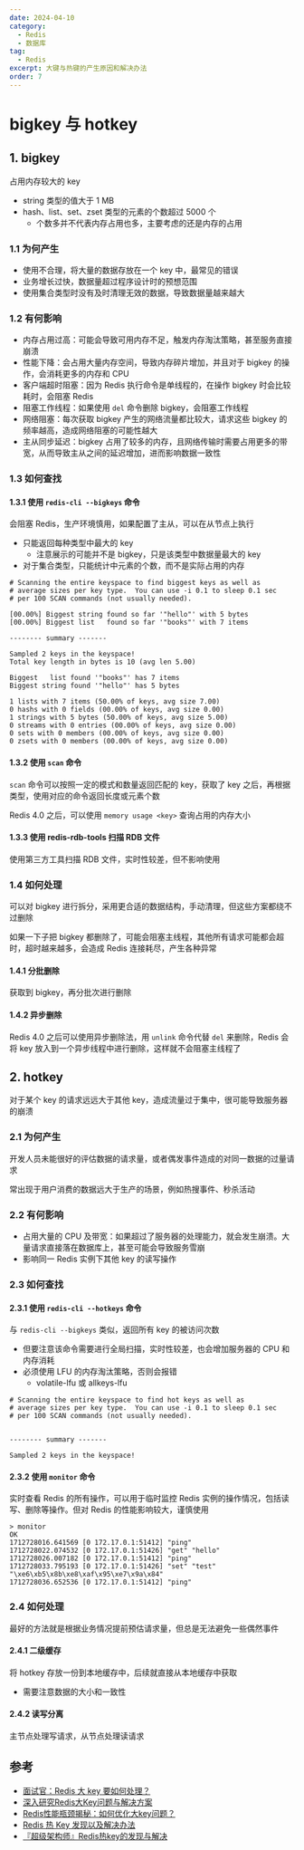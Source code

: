 ```yaml
---
date: 2024-04-10
category:
  - Redis
  - 数据库
tag:
  - Redis
excerpt: 大键与热键的产生原因和解决办法
order: 7
---
```


# bigkey 与 hotkey

## 1. bigkey

占用内存较大的 key

- string 类型的值大于 1 MB
- hash、list、set、zset 类型的元素的个数超过 5000 个
  - 个数多并不代表内存占用也多，主要考虑的还是内存的占用

### 1.1 为何产生

- 使用不合理，将大量的数据存放在一个 key 中，最常见的错误
- 业务增长过快，数据量超过程序设计时的预想范围
- 使用集合类型时没有及时清理无效的数据，导致数据量越来越大

### 1.2 有何影响

- 内存占用过高：可能会导致可用内存不足，触发内存淘汰策略，甚至服务直接崩溃
- 性能下降：会占用大量内存空间，导致内存碎片增加，并且对于 bigkey 的操作，会消耗更多的内存和 CPU
- 客户端超时阻塞：因为 Redis 执行命令是单线程的，在操作 bigkey 时会比较耗时，会阻塞 Redis
- 阻塞工作线程：如果使用 `del` 命令删除 bigkey，会阻塞工作线程
- 网络阻塞：每次获取 bigkey 产生的网络流量都比较大，请求这些 bigkey 的频率越高，造成网络阻塞的可能性越大
- 主从同步延迟：bigkey 占用了较多的内存，且网络传输时需要占用更多的带宽，从而导致主从之间的延迟增加，进而影响数据一致性

### 1.3 如何查找

#### 1.3.1 使用 `redis-cli --bigkeys` 命令

会阻塞 Redis，生产环境慎用，如果配置了主从，可以在从节点上执行

- 只能返回每种类型中最大的 key
  - 注意展示的可能并不是 bigkey，只是该类型中数据量最大的 key
- 对于集合类型，只能统计中元素的个数，而不是实际占用的内存

```shell
# Scanning the entire keyspace to find biggest keys as well as
# average sizes per key type.  You can use -i 0.1 to sleep 0.1 sec
# per 100 SCAN commands (not usually needed).

[00.00%] Biggest string found so far '"hello"' with 5 bytes
[00.00%] Biggest list   found so far '"books"' with 7 items

-------- summary -------

Sampled 2 keys in the keyspace!
Total key length in bytes is 10 (avg len 5.00)

Biggest   list found '"books"' has 7 items
Biggest string found '"hello"' has 5 bytes

1 lists with 7 items (50.00% of keys, avg size 7.00)
0 hashs with 0 fields (00.00% of keys, avg size 0.00)
1 strings with 5 bytes (50.00% of keys, avg size 5.00)
0 streams with 0 entries (00.00% of keys, avg size 0.00)
0 sets with 0 members (00.00% of keys, avg size 0.00)
0 zsets with 0 members (00.00% of keys, avg size 0.00)
```

#### 1.3.2 使用 `scan` 命令

`scan` 命令可以按照一定的模式和数量返回匹配的 key，获取了 key 之后，再根据类型，使用对应的命令返回长度或元素个数

Redis 4.0 之后，可以使用 `memory usage <key>` 查询占用的内存大小

#### 1.3.3 使用 redis-rdb-tools 扫描 RDB 文件

使用第三方工具扫描 RDB 文件，实时性较差，但不影响使用

### 1.4 如何处理

可以对 bigkey 进行拆分，采用更合适的数据结构，手动清理，但这些方案都绕不过删除

如果一下子把 bigkey 都删除了，可能会阻塞主线程，其他所有请求可能都会超时，超时越来越多，会造成 Redis 连接耗尽，产生各种异常

#### 1.4.1 分批删除

获取到 bigkey，再分批次进行删除

#### 1.4.2 异步删除

Redis 4.0 之后可以使用异步删除法，用 `unlink` 命令代替 `del` 来删除，Redis 会将 key 放入到一个异步线程中进行删除，这样就不会阻塞主线程了

## 2. hotkey

对于某个 key 的请求远远大于其他 key，造成流量过于集中，很可能导致服务器的崩溃

### 2.1 为何产生

开发人员未能很好的评估数据的请求量，或者偶发事件造成的对同一数据的过量请求

常出现于用户消费的数据远大于生产的场景，例如热搜事件、秒杀活动

### 2.2 有何影响

- 占用大量的 CPU 及带宽：如果超过了服务器的处理能力，就会发生崩溃。大量请求直接落在数据库上，甚至可能会导致服务雪崩
- 影响同一 Redis 实例下其他 key 的读写操作

### 2.3 如何查找

#### 2.3.1 使用 `redis-cli --hotkeys` 命令

与 `redis-cli --bigkeys` 类似，返回所有 key 的被访问次数

- 但要注意该命令需要进行全局扫描，实时性较差，也会增加服务器的 CPU 和内存消耗
- 必须使用 LFU 的内存淘汰策略，否则会报错
  - volatile-lfu 或 allkeys-lfu

```shell
# Scanning the entire keyspace to find hot keys as well as
# average sizes per key type.  You can use -i 0.1 to sleep 0.1 sec
# per 100 SCAN commands (not usually needed).


-------- summary -------

Sampled 2 keys in the keyspace!
```

#### 2.3.2 使用 `monitor` 命令

实时查看 Redis 的所有操作，可以用于临时监控 Redis 实例的操作情况，包括读写、删除等操作。但对 Redis 的性能影响较大，谨慎使用

```shell
> monitor
OK
1712728016.641569 [0 172.17.0.1:51412] "ping"
1712728022.074532 [0 172.17.0.1:51426] "get" "hello"
1712728026.007182 [0 172.17.0.1:51412] "ping"
1712728033.795193 [0 172.17.0.1:51426] "set" "test" "\xe6\xb5\x8b\xe8\xaf\x95\xe7\x9a\x84"
1712728036.652536 [0 172.17.0.1:51412] "ping"
```

### 2.4 如何处理

最好的方法就是根据业务情况提前预估请求量，但总是无法避免一些偶然事件

#### 2.4.1 二级缓存

将 hotkey 存放一份到本地缓存中，后续就直接从本地缓存中获取

- 需要注意数据的大小和一致性

#### 2.4.2 读写分离

主节点处理写请求，从节点处理读请求

## 参考

- [面试官：Redis 大 key 要如何处理？](https://mp.weixin.qq.com/s?__biz=MzUxODAzNDg4NQ==&mid=2247518433&idx=2&sn=e78f630c07f4e60fb78999eb3d742e9e&chksm=f98dcc4bcefa455d8ffde9ad6c8da9b3371a401766a55cbee7af11c87be070d823c8d5926aef&scene=178&cur_album_id=1790401816640225283)
- [深入研究Redis大Key问题与解决方案](https://juejin.cn/post/7167015025154981895)
- [Redis性能瓶颈揭秘：如何优化大key问题？](https://zhuanlan.zhihu.com/p/622474134)
- [Redis 热 Key 发现以及解决办法](https://dongzl.github.io/2021/01/14/03-Redis-Hot-Key/index.html)
- [『超级架构师』Redis热key的发现与解决](https://juejin.cn/post/7010231093664153613)
